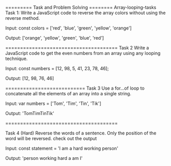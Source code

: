 

========= Task and Problem Solving ========
Array-looping-tasks
Task 1:
Write a JavaScript code to reverse the array colors without using the reverse method.

Input: 
const colors = ['red', 'blue', 'green', 'yellow', 'orange']

Output:
['orange', 'yellow', 'green', 'blue', 'red']

======================================
Task 2
Write a JavaScript code to get the even numbers from an array using any looping technique.

Input: 
const numbers = [12, 98, 5, 41, 23, 78, 46];

Output:
[12, 98, 76, 46]

=========================== 
Task 3
Use a for...of loop to concatenate all the elements of an array into a single string.

Input: 
var numbers = ['Tom', 'Tim', 'Tin', 'Tik']

Output:
'TomTimTinTik'

======================================

Task 4 (Hard)
Reverse the words of a sentence. Only the position of the word will be reversed. check out the output

Input: 
const statement = 'I am a hard working person'

Output:
'person working hard a am I'